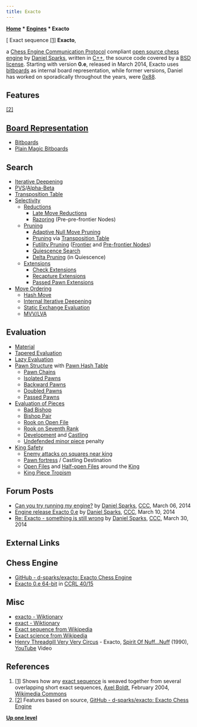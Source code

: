```yaml
---
title: Exacto
---
```

**[Home](Home "Home") * [Engines](Engines "Engines") * Exacto**

\[ Exact sequence <a id="cite-note-1" href="#cite-ref-1">[1]</a>
**Exacto**,

a [Chess Engine Communication Protocol](Chess_Engine_Communication_Protocol "Chess Engine Communication Protocol") compliant [open source chess engine](Category:Open_Source "Category:Open Source") by [Daniel Sparks](Daniel_Sparks "Daniel Sparks"), written in [C++](Cpp "Cpp"), the source code covered by a [BSD license](https://en.wikipedia.org/wiki/BSD_licenses).
Starting with version **0.e**, released in March 2014, Exacto uses [bitboards](Bitboards "Bitboards") as internal board representation, while former versions, Daniel has worked on sporadically throughout the years, were [0x88](0x88 "0x88").

## Features

<a id="cite-note-2" href="#cite-ref-2">[2]</a>

## [Board Representation](Board_Representation "Board Representation")

- [Bitboards](Bitboards "Bitboards")
- [Plain Magic Bitboards](Magic_Bitboards#Plain "Magic Bitboards")

## Search

- [Iterative Deepening](Iterative_Deepening "Iterative Deepening")
- [PVS](Principal_Variation_Search "Principal Variation Search")/[Alpha-Beta](Alpha-Beta "Alpha-Beta")
- [Transposition Table](Transposition_Table "Transposition Table")
- [Selectivity](Selectivity "Selectivity")
  - [Reductions](Reductions "Reductions")
    - [Late Move Reductions](Late_Move_Reductions "Late Move Reductions")
    - [Razoring](Razoring "Razoring") (Pre-pre-frontier Nodes)
  - [Pruning](Pruning "Pruning")
    - [Adaptive Null Move Pruning](Null_Move_Pruning#AdaptiveNullMovePruning "Null Move Pruning")
    - [Pruning](Pruning "Pruning") via [Transposition Table](Transposition_Table "Transposition Table")
    - [Futility Pruning](Futility_Pruning "Futility Pruning") ([Frontier](Frontier_Nodes "Frontier Nodes") and [Pre-frontier Nodes](Pre_Frontier_Node "Pre Frontier Node"))
    - [Quiescence Search](Quiescence_Search "Quiescence Search")
    - [Delta Pruning](Delta_Pruning "Delta Pruning") (in Quiescence)
  - [Extensions](Extensions "Extensions")
    - [Check Extensions](Check_Extensions "Check Extensions")
    - [Recapture Extensions](Recapture_Extensions "Recapture Extensions")
    - [Passed Pawn Extensions](Passed_Pawn_Extensions "Passed Pawn Extensions")
- [Move Ordering](Move_Ordering "Move Ordering")
  - [Hash Move](Hash_Move "Hash Move")
  - [Internal Iterative Deepening](Internal_Iterative_Deepening "Internal Iterative Deepening")
  - [Static Exchange Evaluation](Static_Exchange_Evaluation "Static Exchange Evaluation")
  - [MVV/LVA](MVV-LVA "MVV-LVA")

## Evaluation

- [Material](Material "Material")
- [Tapered Evaluation](Tapered_Eval "Tapered Eval")
- [Lazy Evaluation](Lazy_Evaluation "Lazy Evaluation")
- [Pawn Structure](Pawn_Structure "Pawn Structure") with [Pawn Hash Table](Pawn_Hash_Table "Pawn Hash Table")
  - [Pawn Chains](Pawn_Chain "Pawn Chain")
  - [Isolated Pawns](Isolated_Pawn "Isolated Pawn")
  - [Backward Pawns](Backward_Pawn "Backward Pawn")
  - [Doubled Pawns](Doubled_Pawn "Doubled Pawn")
  - [Passed Pawns](Passed_Pawn "Passed Pawn")
- [Evaluation of Pieces](Evaluation_of_Pieces "Evaluation of Pieces")
  - [Bad Bishop](Bad_Bishop "Bad Bishop")
  - [Bishop Pair](Bishop_Pair "Bishop Pair")
  - [Rook on Open File](Rook_on_Open_File "Rook on Open File")
  - [Rook on Seventh Rank](Rook_on_Seventh "Rook on Seventh")
  - [Development](Development "Development") and [Castling](Castling "Castling")
  - [Undefended minor piece](Loose_Piece "Loose Piece") penalty
- [King Safety](King_Safety "King Safety")
  - [Enemy attacks on squares near king](King_Safety#SquareControl "King Safety")
  - [Pawn fortress](King_Safety#PawnShield "King Safety") / Castling Destination
  - [Open Files](Open_File "Open File") and [Half-open Files](Half-open_File "Half-open File") around the [King](King "King")
  - [King Piece Tropism](King_Safety#KingTropism "King Safety")

## Forum Posts

- [Can you try running my engine?](http://www.talkchess.com/forum3/viewtopic.php?f=2&t=51514) by [Daniel Sparks](Daniel_Sparks "Daniel Sparks"), [CCC](CCC "CCC"), March 06, 2014
- [Engine release Exacto 0.e](http://www.talkchess.com/forum/viewtopic.php?t=51546) by [Daniel Sparks](Daniel_Sparks "Daniel Sparks"), [CCC](CCC "CCC"), March 10, 2014
- [Re: Exacto - something is still wrong](http://www.talkchess.com/forum3/viewtopic.php?f=2&t=51767&start=2) by [Daniel Sparks](Daniel_Sparks "Daniel Sparks"), [CCC](CCC "CCC"), March 30, 2014

## External Links

## Chess Engine

- [GitHub - d-sparks/exacto: Exacto Chess Engine](https://github.com/d-sparks/exacto)
- [Exacto 0.e 64-bit](http://www.computerchess.org.uk/ccrl/4040/cgi/engine_details.cgi?match_length=30&print=Details&each_game=1&eng=Exacto%200.e%2064-bit#Exacto_0_e_64-bit) in [CCRL 40/15](CCRL "CCRL")

## Misc

- [exacto - Wiktionary](http://en.wiktionary.org/wiki/exacto)
- [exact - Wiktionary](http://en.wiktionary.org/wiki/exact)
- [Exact sequence from Wikipedia](https://en.wikipedia.org/wiki/Exact_sequence)
- [Exact science from Wikipedia](https://en.wikipedia.org/wiki/Exact_science)
- [Henry Threadgill Very Very Circus](https://en.wikipedia.org/wiki/Henry_Threadgill) - Exacto, [Spirit Of Nuff...Nuff](https://en.wikipedia.org/wiki/Spirit_of_Nuff...Nuff) (1990), [YouTube](https://en.wikipedia.org/wiki/YouTube) Video

## References

1. <a id="cite-ref-1" href="#cite-note-1">[1]</a> Shows how any [exact sequence](https://en.wikipedia.org/wiki/Exact_sequence) is weaved together from several overlapping short exact sequences, [Axel Boldt](https://en.wikipedia.org/wiki/User:AxelBoldt), February 2004, [Wikimedia Commons](https://en.wikipedia.org/wiki/Wikimedia_Commons)
1. <a id="cite-ref-2" href="#cite-note-2">[2]</a> Features based on source, [GitHub - d-sparks/exacto: Exacto Chess Engine](https://github.com/d-sparks/exacto)

**[Up one level](Engines "Engines")**

